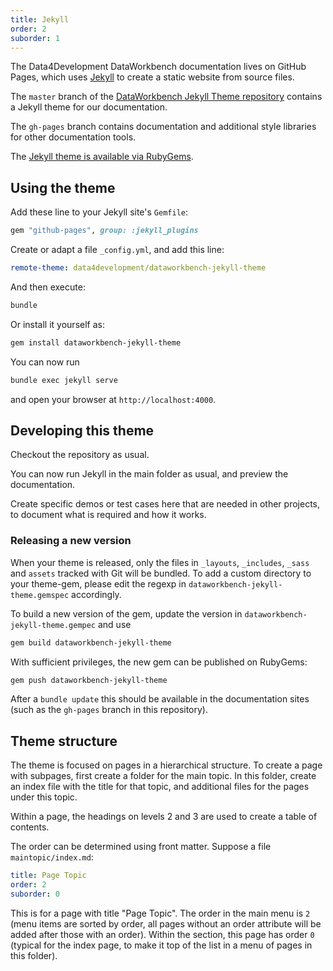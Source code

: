 ```yaml
---
title: Jekyll
order: 2
suborder: 1
---
```


The Data4Development DataWorkbench documentation lives on GitHub Pages, which uses [Jekyll](https://jekyllrb.com/) to create a static website from source files.

The `master` branch of the [DataWorkbench Jekyll Theme repository](https://github.com/data4development/dataworkbench-jekyll-theme) contains a Jekyll theme for our documentation.

The `gh-pages` branch contains documentation and additional style libraries for other documentation tools.

The [Jekyll theme is available via RubyGems](https://rubygems.org/gems/dataworkbench-jekyll-theme).

## Using the theme

Add these line to your Jekyll site's `Gemfile`:

```ruby
gem "github-pages", group: :jekyll_plugins
```

Create or adapt a file `_config.yml`, and add this line:

```yaml
remote-theme: data4development/dataworkbench-jekyll-theme
```

And then execute:

```bash
bundle
```

Or install it yourself as:

```bash
gem install dataworkbench-jekyll-theme
```

You can now run

```bash
bundle exec jekyll serve
```

and open your browser at `http://localhost:4000`.

## Developing this theme

Checkout the repository as usual.

You can now run Jekyll in the main folder as usual, and preview the documentation.

Create specific demos or test cases here that are needed in other projects, to document what is required and how it works.

### Releasing a new version

When your theme is released, only the files in `_layouts`, `_includes`, `_sass` and `assets` tracked with Git will be bundled.
To add a custom directory to your theme-gem, please edit the regexp in `dataworkbench-jekyll-theme.gemspec` accordingly.

To build a new version of the gem, update the version in `dataworkbench-jekyll-theme.gempec` and use 

````bash
gem build dataworkbench-jekyll-theme
````

With sufficient privileges, the new gem can be published on RubyGems:

```bash
gem push dataworkbench-jekyll-theme
```

After a `bundle update` this should be available in the documentation sites (such as the `gh-pages` branch in this repository).

## Theme structure

The theme is focused on pages in a hierarchical structure. To create a page with subpages, first create a folder for the main topic. In this folder, create an index file with the title for that topic, and additional files for the pages under this topic.

Within a page, the headings on levels 2 and 3 are used to create a table of contents.

The order can be determined using front matter. Suppose a file `maintopic/index.md`:

```yaml
title: Page Topic
order: 2
suborder: 0
```

This is for a page with title "Page Topic". The order in the main menu is `2` (menu items are sorted by order, all pages without an order attribute will be added after those with an order). Within the section, this page has order `0` (typical for the index page, to make it top of the list in a menu of pages in this folder).